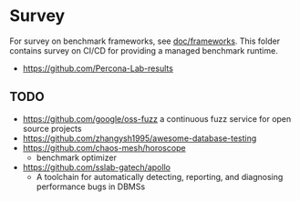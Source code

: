 # Survey

For survey on benchmark frameworks, see [doc/frameworks](../frameworks).
This folder contains survey on CI/CD for providing a managed benchmark runtime.

- https://github.com/Percona-Lab-results

## TODO

- https://github.com/google/oss-fuzz a continuous fuzz service for open source projects
- https://github.com/zhangysh1995/awesome-database-testing
- https://github.com/chaos-mesh/horoscope
  - benchmark optimizer
- https://github.com/sslab-gatech/apollo
  - A toolchain for automatically detecting, reporting, and diagnosing performance bugs in DBMSs
